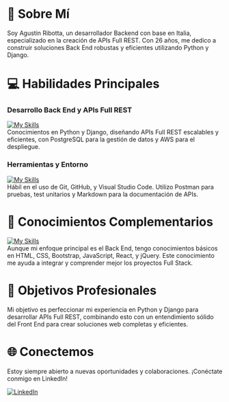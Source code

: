 # 👋 Sobre Mí
Soy Agustin Ribotta, un desarrollador Backend con base en Italia, especializado en la creación de APIs Full REST. Con 26 años, me dedico a construir soluciones Back End robustas y eficientes utilizando Python y Django.

# 💻 Habilidades Principales
### Desarrollo Back End y APIs Full REST
[![My Skills](https://skillicons.dev/icons?i=py,django,postgres,aws)](https://skillicons.dev)  
Conocimientos en Python y Django, diseñando APIs Full REST escalables y eficientes, con PostgreSQL para la gestión de datos y AWS para el despliegue.

### Herramientas y Entorno
[![My Skills](https://skillicons.dev/icons?i=linux,git,github,vscode,postman,markdown)](https://skillicons.dev)  
Hábil en el uso de Git, GitHub, y Visual Studio Code. Utilizo Postman para pruebas, test unitarios y Markdown para la documentación de APIs.

# 🚀 Conocimientos Complementarios
[![My Skills](https://skillicons.dev/icons?i=html,css,bootstrap,js,react,jquery)](https://skillicons.dev)  
Aunque mi enfoque principal es el Back End, tengo conocimientos básicos en HTML, CSS, Bootstrap, JavaScript, React, y jQuery. Este conocimiento me ayuda a integrar y comprender mejor los proyectos Full Stack.

# 🎯 Objetivos Profesionales
Mi objetivo es perfeccionar mi experiencia en Python y Django para desarrollar APIs Full REST, combinando esto con un entendimiento sólido del Front End para crear soluciones web completas y eficientes.

# 🌐 Conectemos
Estoy siempre abierto a nuevas oportunidades y colaboraciones. ¡Conéctate conmigo en LinkedIn!

[![LinkedIn](https://skillicons.dev/icons?i=linkedin)](https://www.linkedin.com/in/agustin-ribotta/)

